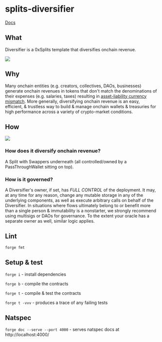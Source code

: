 # splits-diversifier

[Docs](https://docs.0xsplits.xyz/templates/diversifier)

## What

Diversifier is a 0xSplits template that diversifies onchain revenue.

![](https://docs.0xsplits.xyz/_next/image?url=%2F_next%2Fstatic%2Fmedia%2Fdiversifier_diagram.9dfbf3b2.png&w=3840&q=75)

## Why

Many onchain entities (e.g. creators, collectives, DAOs, businesses) generate onchain revenues in tokens that don't match the denominations of their expenses (e.g. salaries, taxes) resulting in [asset-liability currency mismatch](https://en.wikipedia.org/wiki/Asset%E2%80%93liability_mismatch#Currency_Mismatch).
More generally, diversifying onchain revenue is an easy, efficient, & trustless way to build & manage onchain wallets & treasuries for high performance across a variety of crypto-market conditions.

## How

[![](https://mermaid.ink/img/pako:eNp1kk1rwzAMhv-K8Qi5NIe12wo5DPp5G4x1bJdc1ERpBI4dFGWllP73xW73kbLZYMvv-0hgy0eduwJ1qpMkyayQGEzVkj6QWyoJObPByGwUHTOrFFmSVIVQqVgqrDFOVbyFFuPRb_UNmGBrsI2_8WCWzsoaajIHn-ch85UY_IapBj4snHHsiZv1zM-_mLnjAvmHXIQxIFvMnS0G9R5Wq-l8OqAEWWgAze7nd-tFfGZOfuuXUxT5lyiN2-cVsJzdZ2jb14pdt6vewRgUlSSPatMYEk97JByC_II5NYRWbq-dzR6aBnn8jz656BdqWGw8MCdDs8_UI10j10BF3-jQjEyHJmU67cMCS-iMZLq_Yo9CJ25zsLlOhTsc6a4pQHBJsGOodVqCaXsVCxLHT-fPE_7Q6RP0PrV7?type=png)](https://mermaid.live/edit#pako:eNp1kk1rwzAMhv-K8Qi5NIe12wo5DPp5G4x1bJdc1ERpBI4dFGWllP73xW73kbLZYMvv-0hgy0eduwJ1qpMkyayQGEzVkj6QWyoJObPByGwUHTOrFFmSVIVQqVgqrDFOVbyFFuPRb_UNmGBrsI2_8WCWzsoaajIHn-ch85UY_IapBj4snHHsiZv1zM-_mLnjAvmHXIQxIFvMnS0G9R5Wq-l8OqAEWWgAze7nd-tFfGZOfuuXUxT5lyiN2-cVsJzdZ2jb14pdt6vewRgUlSSPatMYEk97JByC_II5NYRWbq-dzR6aBnn8jz656BdqWGw8MCdDs8_UI10j10BF3-jQjEyHJmU67cMCS-iMZLq_Yo9CJ25zsLlOhTsc6a4pQHBJsGOodVqCaXsVCxLHT-fPE_7Q6RP0PrV7)

### How does it diversify onchain revenue?

A Split with Swappers underneath (all controlled/owned by a PassThroughWallet sitting on top).

### How is it governed?

A Diversifier's owner, if set, has _FULL CONTROL_ of the deployment.
It may, at any time for any reason, change any mutable storage in any of the underlying components, as well as execute arbitrary calls on behalf of the Diversifier.
In situations where flows ultimately belong to or benefit more than a single person & immutability is a nonstarter, we strongly recommend using multisigs or DAOs for governance.
To the extent your oracle has a separate owner as well, similar logic applies.

## Lint

`forge fmt`

## Setup & test

`forge i` - install dependencies

`forge b` - compile the contracts

`forge t` - compile & test the contracts

`forge t -vvv` - produces a trace of any failing tests

## Natspec

`forge doc --serve --port 4000` - serves natspec docs at http://localhost:4000/
